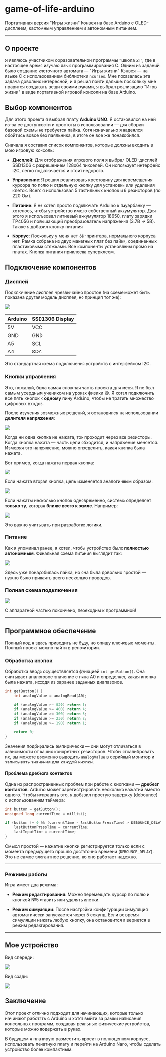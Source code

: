 # game-of-life-arduino

Портативная версия "Игры жизни" Конвея на базе Arduino с OLED-дисплеем, кастомным управлением и автономным питанием.

---

## О проекте

Я являюсь участником образовательной программы "Школа 21", где в настоящее время изучаю язык программирования C. Одним из заданий было создание клеточного автомата — "Игры жизни" Конвея — на языке C с использованием библиотеки `ncurses`. Мне показалась эта задача довольно интересной, и я решил пойти дальше: поскольку мне нравится создавать вещи своими руками, я выбрал реализацию "Игры жизни" в виде портативной игровой консоли на базе Arduino.

## Выбор компонентов

Для этого проекта я выбрал плату **Arduino UNO**. Я остановился на ней из-за ее доступности и простоты в использовании — для сборки базовой схемы не требуется пайка. Хотя изначально я надеялся обойтись вовсе без паяльника, в итоге он все же понадобился.

Сначала я составил список компонентов, которые должны входить в мою игровую консоль:

* **Дисплей**: Для отображения игрового поля я выбрал OLED-дисплей SSD1306 с разрешением 128x64 пикселей. Он использует интерфейс I2C, легко подключается и стоит недорого.

* **Управление**: Я решил реализовать крестовину для перемещения курсора по полю и отдельную кнопку для установки или удаления клеток. Всего я использовал 5 тактильных кнопок и 6 резисторов (по 220 Ом).

* **Питание**: Я не хотел просто подключать Arduino к пауэрбанку — хотелось, чтобы устройство имело собственный аккумулятор. Для этого я использовал литиевый аккумулятор 18650, плату зарядки TP4056 и повышающий преобразователь напряжения (3.7В → 5В). Также я добавил кнопку питания.

* **Корпус**: Поскольку у меня нет 3D-принтера, нормального корпуса нет. Рамка собрана из двух макетных плат без пайки, соединенных пластиковыми стяжками. Все компоненты установлены прямо на платах. Кнопка питания приклеена суперклеем.

## Подключение компонентов

### Дисплей

Подключение дисплея чрезвычайно простое (на схеме может быть показана другая модель дисплея, но принцип тот же):

![](https://github.com/vvetta/game-of-life-arduino/blob/main/images/DisplayConnection.png)

| Arduino | SSD1306 Display |
| ------- | --------------- |
| 5V      | VCC             |
| GND     | GND             |
| A5      | SCL             |
| A4      | SDA             |

Это стандартная схема подключения устройств с интерфейсом I2C.

### Кнопки управления

Это, пожалуй, была самая сложная часть проекта для меня. Я не был самым усердным учеником на уроках физики 😅. Я хотел подключить все пять кнопок к **одному** пину Arduino, чтобы не тратить множество цифровых входов.

После изучения возможных решений, я остановился на использовании **делителя напряжения**:

![](https://github.com/vvetta/game-of-life-arduino/blob/main/images/ControlButtons.png)

Когда ни одна кнопка не нажата, ток проходит через все резисторы. Когда кнопка нажата — часть цепи обходится, и напряжение меняется. Измеряя это напряжение, можно определить, какая кнопка была нажата.

Вот пример, когда нажата первая кнопка:

![](https://github.com/vvetta/game-of-life-arduino/blob/main/images/Pressed%20first%20button.png)

Если нажата вторая кнопка, цепь изменяется аналогичным образом:

![](https://github.com/vvetta/game-of-life-arduino/blob/main/images/Pressed%20second%20button.png)

Если нажаты несколько кнопок одновременно, система определяет **только ту**, которая **ближе всего к земле**. Например:

![](https://github.com/vvetta/game-of-life-arduino/blob/main/images/Pressed%20five%20button.png)

Это важно учитывать при разработке логики.

### Питание

Как я упоминал ранее, я хотел, чтобы устройство было **полностью автономным**. Финальная схема питания выглядит так:

![](https://github.com/vvetta/game-of-life-arduino/blob/main/images/Screenshot%20From%202025-07-05%2013-06-31.png)

Здесь уже понадобилась пайка, но она была довольно простой — нужно было припаять всего несколько проводов.

### Полная схема подключения

![](https://github.com/vvetta/game-of-life-arduino/blob/main/images/Full_scheme.png)

С аппаратной частью покончено, переходим к программной!

---

## Программное обеспечение

Полный код я здесь приводить не буду, но опишу ключевые моменты. Полный проект можно найти в репозитории.

### Обработка кнопок

Обработка ввода осуществляется функцией `int getButton()`. Она считывает аналоговое значение с пина A0 и определяет, какая кнопка была нажата, исходя из заранее заданных диапазонов.

```c
int getButton() {
	int analogValue = analogRead(A0);

	if (analogValue >= 820) return 5;
	if (analogValue >= 400) return 4;
	if (analogValue >= 300) return 3;
	if (analogValue >= 230) return 2;
	if (analogValue >= 190) return 1;

	return 0;
}
```

Значения подбирались эмпирически — они могут отличаться в зависимости от ваших конкретных резисторов. Чтобы откалибровать их, вы можете временно выводить `analogValue` в серийный монитор и записывать значения для каждой кнопки.

#### Проблема дребезга контактов

Одна из распространенных проблем при работе с кнопками — **дребезг контактов**. Arduino может зарегистрировать несколько нажатий вместо одного. Чтобы исправить это, я добавил простую задержку (debounce) с использованием таймера:

```c
int button = getButton();
unsigned long currentTime = millis();

if (button != 0 && (currentTime - lastButtonPressTime) > DEBOUNCE_DELAY) {
	lastButtonPressTime = currentTime;
	lastInputTime = currentTime;
}
```

Смысл простой — нажатие кнопки регистрируется только если с момента предыдущего прошло достаточно времени (`DEBOUNCE_DELAY`). Это не самое элегантное решение, но оно работает надежно.

---

### Режимы работы

Игра имеет два режима:

* **Режим редактирования**: Можно перемещать курсор по полю и кнопкой №5 ставить или удалять клетки.

* **Режим симуляции**: После настройки конфигурации симуляция автоматически запускается через 5 секунд. Если во время симуляции нажать любую кнопку, она остановится и вернется в режим редактирования.

---

## Мое устройство

Вид спереди:

![](https://github.com/vvetta/game-of-life-arduino/blob/main/images/Screenshot%20From%202025-07-05%2014-24-52.png)

Вид сзади:

![](https://github.com/vvetta/game-of-life-arduino/blob/main/images/Screenshot%20From%202025-07-05%2014-25-17.png)

## Заключение

Этот проект отлично подходит для начинающих, которые только начинают работать с Arduino и хотят выйти за рамки написания консольных программ, создавая реальные физические устройства, которые можно подержать в руках.

В будущем я планирую разместить проект в полноценном корпусе, использовать печатную плату и перейти на Arduino Nano, чтобы сделать устройство более компактным.

